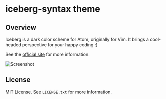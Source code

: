 iceberg-syntax theme
====================


Overview
--------
Iceberg is a dark color scheme for Atom, originally for Vim.
It brings a cool-headed perspective for your happy coding :)

See the [official site](http://cocopon.me/app/vim-iceberg/) for more
information.

![Screenshot](http://cocopon.me/app/vim-iceberg/github/screenshot_atom.png)


License
-------
MIT License. See `LICENSE.txt` for more information.
